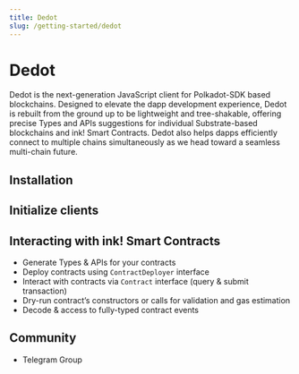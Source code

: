 ```yaml
---
title: Dedot
slug: /getting-started/dedot
---
```


# Dedot

Dedot is the next-generation JavaScript client for Polkadot-SDK based blockchains. 
Designed to elevate the dapp development experience, Dedot is rebuilt from the ground up to be lightweight and tree-shakable, offering precise Types and APIs suggestions for individual Substrate-based blockchains and ink! Smart Contracts.
Dedot also helps dapps efficiently connect to multiple chains simultaneously as we head toward a seamless multi-chain future.

## Installation


## Initialize clients


## Interacting with ink! Smart Contracts

- Generate Types & APIs for your contracts 
- Deploy contracts using `ContractDeployer` interface
- Interact with contracts via `Contract` interface (query & submit transaction)
- Dry-run contract’s constructors or calls for validation and gas estimation
- Decode & access to fully-typed contract events

## Community

- Telegram Group
